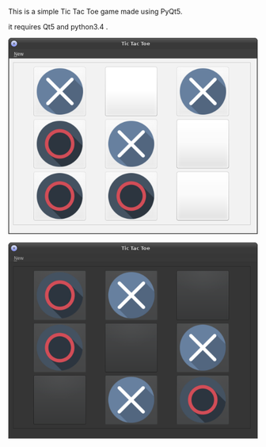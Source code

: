 This is a simple Tic Tac Toe game made using PyQt5.

it requires Qt5 and python3.4 .

![](ScreenShots/Normal.png)

![](ScreenShots/Dark.png)



